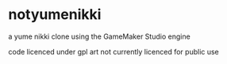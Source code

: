# notyumenikki
a yume nikki clone using the GameMaker Studio engine

code licenced under gpl
art not currently licenced for public use
